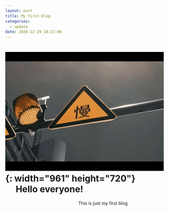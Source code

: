 ```yaml
---
layout: post
title: My first blog
categories:
  - update
date: 2020-12-29 18:21:00
---
```


# ![](/uploads/qq图片20201229022317.jpg){: width="961" height="720"}&nbsp; &nbsp; &nbsp; &nbsp; &nbsp; &nbsp; &nbsp; &nbsp; &nbsp; &nbsp;Hello everyone\!

&nbsp; &nbsp; &nbsp; &nbsp; &nbsp; &nbsp; &nbsp; &nbsp; &nbsp; &nbsp; &nbsp; &nbsp; &nbsp; &nbsp; &nbsp; &nbsp; &nbsp; &nbsp; &nbsp; &nbsp; &nbsp; &nbsp; &nbsp; &nbsp; &nbsp; &nbsp; &nbsp; &nbsp; &nbsp; &nbsp;This is just my first blog
